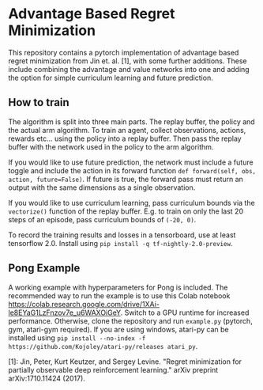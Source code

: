 # Advantage Based Regret Minimization

This repository contains a pytorch implementation of advantage based regret minimization from Jin et. al. [1], with some further additions. These include combining the advantage and value networks into one and adding the option for simple curriculum learning and future prediction.

## How to train

The algorithm is split into three main parts. The replay buffer, the policy and the actual arm algorithm. To train an agent, collect observations, actions, rewards etc... using the policy into a replay buffer. Then pass the replay buffer with the network used in the policy to the arm algorithm.

If you would like to use future prediction, the network must include a future toggle and include the action in its forward function `def forward(self, obs, action, future=False)`. If future is true, the forward pass must return an output with the same dimensions as a single observation.

If you would like to use curriculum learning, pass curriculum bounds via the `vectorize()` function of the replay buffer. E.g. to train on only the last 20 steps of an episode, pass curriculum bounds of `(-20, 0)`. 

To record the training results and losses in a tensorboard, use at least tensorflow 2.0. Install using `pip install -q tf-nightly-2.0-preview`.

## Pong Example
A working example with hyperparameters for Pong is included. The recommended way to run the example is to use this Colab notebook https://colab.research.google.com/drive/1XAi-le8EYaG1LzFnzov7e_u6WAXOiGeY. Switch to a GPU runtime for increased performance. Otherwise, clone the repository and run `example.py` (pytorch, gym, atari-gym required). If you are using windows, atari-py can be installed using `pip install --no-index -f https://github.com/Kojoley/atari-py/releases atari_py`.

[1]: Jin, Peter, Kurt Keutzer, and Sergey Levine. "Regret minimization for partially observable deep reinforcement learning." arXiv preprint arXiv:1710.11424 (2017).
